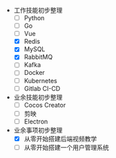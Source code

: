 - 工作技能初步整理
    - [ ] Python
    - [ ] Go
    - [ ] Vue
    - [x] Redis
    - [x] MySQL
    - [x] RabbitMQ
    - [ ] Kafka
    - [ ] Docker
    - [ ] Kubernetes
    - [ ] Gitlab CI-CD
- 业余技能初步整理
    - [ ] Cocos Creator
    - [ ] 剪映
    - [ ] Electron
- 业余事项初步整理
    - [x] 从零开始搭建后端视频教学
    - [ ] 从零开始搭建一个用户管理系统
